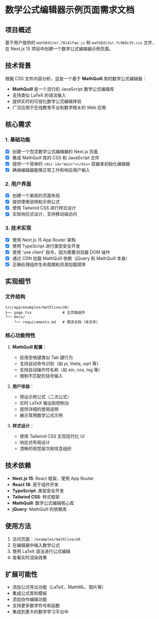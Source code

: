 # 数学公式编辑器示例页面需求文档

## 项目概述

基于用户提供的 `mathEditor.78141fae.js` 和 `mathEditor.7c968c35.css` 文件，在 Next.js 15 项目中创建一个数学公式编辑器示例页面。

## 技术背景

根据 CSS 文件内容分析，这是一个基于 **MathQuill** 库的数学公式编辑器：

- **MathQuill** 是一个流行的 JavaScript 数学公式编辑库
- 支持类似 LaTeX 的语法输入
- 提供实时的可视化数学公式编辑体验
- 广泛应用于在线教育平台和数学相关的 Web 应用

## 核心需求

### 1. 基础功能
- [x] 创建一个包含数学公式编辑器的 Next.js 页面
- [x] 集成 MathQuill 库的 CSS 和 JavaScript 文件
- [x] 提供一个简单的 `<div id="main"></div>` 容器来初始化编辑器
- [x] 确保编辑器能够正常工作和响应用户输入

### 2. 用户界面
- [x] 创建一个美观的页面布局
- [x] 提供使用说明和示例公式
- [x] 使用 Tailwind CSS 进行样式设计
- [x] 实现响应式设计，支持移动端访问

### 3. 技术实现
- [x] 使用 Next.js 15 App Router 架构
- [x] 使用 TypeScript 进行类型安全开发
- [x] 使用 'use client' 指令，因为需要浏览器 DOM 操作
- [x] 通过 CDN 加载 MathQuill 依赖（jQuery 和 MathQuill 本身）
- [x] 正确处理组件生命周期和资源加载顺序

## 实现细节

### 文件结构
```
src/app/examples/mathlive/o0/
├── page.tsx              # 主页面组件
└── docs/
    └── requirements.md   # 需求文档（本文件）
```

### 核心功能特性

1. **MathQuill 配置**：
   - 启用空格键类似 Tab 键行为
   - 支持自动命令识别（如 pi, theta, sqrt 等）
   - 支持自动操作符名称（如 sin, cos, log 等）
   - 限制不匹配的括号输入

2. **用户体验**：
   - 预设示例公式（二次公式）
   - 实时 LaTeX 输出到控制台
   - 提供详细的使用说明
   - 展示常用数学公式示例

3. **样式设计**：
   - 使用 Tailwind CSS 实现现代化 UI
   - 响应式布局设计
   - 清晰的视觉层次和信息组织

## 技术依赖

- **Next.js 15**: React 框架，使用 App Router
- **React 18**: 用于组件开发
- **TypeScript**: 类型安全开发
- **Tailwind CSS**: 样式框架
- **MathQuill**: 数学公式编辑核心库
- **jQuery**: MathQuill 的依赖库

## 使用方法

1. 访问页面：`/examples/mathlive/o0`
2. 在编辑器中输入数学公式
3. 使用 LaTeX 语法进行公式编辑
4. 查看实时渲染效果

## 扩展可能性

- 添加公式导出功能（LaTeX、MathML、图片等）
- 集成公式库和模板
- 添加协作编辑功能
- 支持更多数学符号和函数
- 集成到更大的数学学习平台中